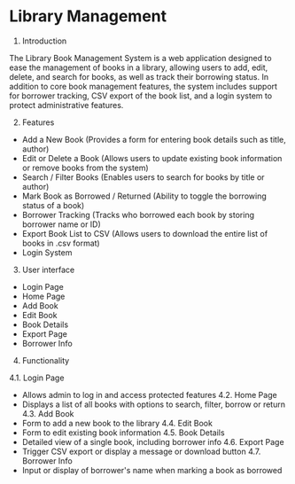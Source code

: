 # Library Management 

1. Introduction

The Library Book Management System is a web application designed to ease the management of books in a library, allowing users to add, edit, delete, and search for books, as well as track their borrowing status.
In addition to core book management features, the system includes support for borrower tracking, CSV export of the book list, and a login system to protect administrative features. 

2. Features

- Add a New Book (Provides a form for entering book details such as title, author)
- Edit or Delete a Book (Allows users to update existing book information or remove books from the system)
- Search / Filter Books (Enables users to search for books by title or author)
- Mark Book as Borrowed / Returned (Ability to toggle the borrowing status of a book)
- Borrower Tracking (Tracks who borrowed each book by storing borrower name or ID)
- Export Book List to CSV (Allows users to download the entire list of books in .csv format)
- Login System
  

3. User interface

- Login Page	
- Home Page	
- Add Book	
- Edit Book	
- Book Details	
- Export Page	
- Borrower Info

4. Functionality

4.1. Login Page	
- Allows admin to log in and access protected features
4.2. Home Page
- Displays a list of all books with options to search, filter, borrow or return
4.3. Add Book
- Form to add a new book to the library
4.4. Edit Book
- Form to edit existing book information
4.5. Book Details
- Detailed view of a single book, including borrower info
4.6. Export Page
- Trigger CSV export or display a message or download button
4.7. Borrower Info
- Input or display of borrower's name when marking a book as borrowed


